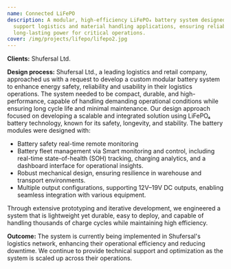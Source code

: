 ```yaml
---
name: Connected LiFePO
description: A modular, high-efficiency LiFePO₄ battery system designed to
  support logistics and material handling applications, ensuring reliable and
  long-lasting power for critical operations.
cover: /img/projects/lifepo/lifepo2.jpg
---
```


**Clients:** Shufersal Ltd.

**Design process:** Shufersal Ltd., a leading logistics and retail company, approached us with a request to develop a custom modular battery system to enhance energy safety, reliability and usability in their logistics operations. The system needed to be compact, durable, and high-performance, capable of handling demanding operational conditions while ensuring long cycle life and minimal maintenance. Our design approach focused on developing a scalable and integrated solution using LiFePO₄ battery technology, known for its safety, longevity, and stability. The battery modules were designed with:

- Battery safety real-time remote monitoring
- Battery fleet management via Smart monitoring and control, including real-time state-of-health (SOH) tracking, charging analytics, and a dashboard interface for operational insights.
- Robust mechanical design, ensuring resilience in warehouse and transport environments.
- Multiple output configurations, supporting 12V–19V DC outputs, enabling seamless integration with various equipment.

Through extensive prototyping and iterative development, we engineered a system that is lightweight yet durable, easy to deploy, and capable of handling thousands of charge cycles while maintaining high efficiency.

**Outcome:** The system is currently being implemented in Shufersal's logistics network, enhancing their operational efficiency and reducing downtime. We continue to provide technical support and optimization as the system is scaled up across their operations.
